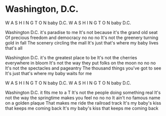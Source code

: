 # Washington, D.C.

W A S H I N G T O N baby D.C.
W A S H I N G T O N baby D.C.

Washington D.C. it's paradise to me
It's not because it's the grand old seat
Of precious freedom and democracy no no no
It's not the greenery turning gold in fall
The scenery circling the mall
It's just that's where my baby lives that's all

Washington D.C. it's the greatest place to be
It's not the cherries everywhere in bloom
It's not the way they put folks on the moon no no no
It's not the spectacles and pageantry
The thousand things you've got to see
It's just that's where my baby waits for me

W A S H I N G T O N baby D.C.
W A S H I N G T O N baby D.C.

Washington D.C. it fits me to a T
It's not the people doing something real
It's not the way the springtime makes you feel no no no
It ain't no famous name on a golden plaque
That makes me ride the railroad track
It's my baby's kiss that keeps me coming back
It's my baby's kiss that keeps me coming back
